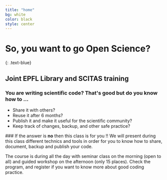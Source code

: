 ```yaml
---
title: "home"
bg: white
color: black
style: center
---
```


# So, you want to go Open Science?
{: .text-blue}

<span class="fa-stack subtlecircle" style="font-size:100px; background:rgba(0,95,183,0.1)">
  <i class="fa fa-circle fa-stack-2x text-white"></i>
  <i class="fa fa-graduation-cap fa-stack-1x text-blue"></i>
</span>

## Joint EPFL Library and SCITAS training

### You are writing scientific code? That's good but do you know how to ...
* Share it with others?
* Reuse it after 6 months?
* Publish it and make it useful for the scientific community?
* Keep track of changes, backup, and other safe practice?

### If the answer is **no** then this class is for you !! 
We will present during this class different technics and tools in order for you to know how to share, document, backup and publish your code.

The course is during all the day with seminar class on the morning (open to all) and guided workshop on the afternoon (only 15 places).
Check the program, and register if you want to know more about good coding practice.
